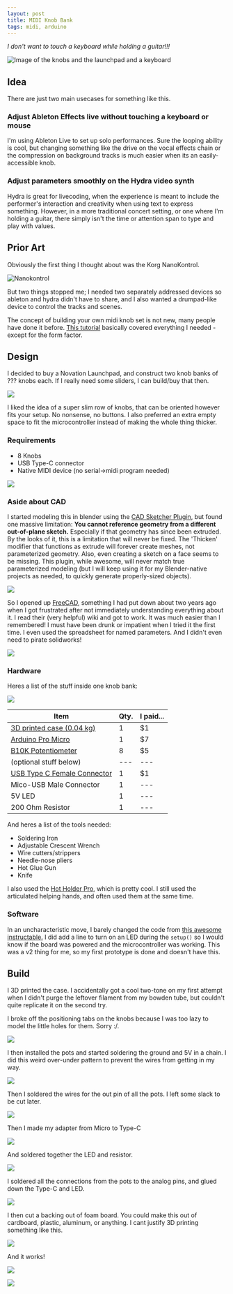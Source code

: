 ```yaml
---
layout: post
title: MIDI Knob Bank
tags: midi, arduino
---
```


*I don't want to touch a keyboard while holding a guitar!!!*

![Image of the knobs and the launchpad and a keyboard](/blog/img/midiknobs/0_title2.png)

## Idea

There are just two main usecases for something like this.

### Adjust Ableton Effects live without touching a keyboard or mouse

I'm using Ableton Live to set up solo performances. Sure the looping ability is cool, but changing something like the drive on the vocal effects chain or the compression on background tracks is much easier when its an easily-accessible knob.

### Adjust parameters smoothly on the Hydra video synth

Hydra is great for livecoding, when the experience is meant to include the performer's interaction and creativity when using text to express something. However, in a more traditional concert setting, or one where I'm holding a guitar, there simply isn't the time or attention span to type and play with values.

## Prior Art

Obviously the first thing I thought about was the Korg NanoKontrol. 

![Nanokontrol](/blog/img/midiknobs/0_nanokontrol.jpg)

But two things stopped me; I needed two separately addressed devices so ableton and hydra didn't have to share, and I also wanted a drumpad-like device to control the tracks and scenes.

The concept of building your own midi knob set is not new, many people have done it before. [This tutorial](https://www.instructables.com/DIY-USB-Midi-Controller-With-Arduino-a-Beginners-G/) basically covered everything I needed - except for the form factor.

## Design

I decided to buy a Novation Launchpad, and construct two knob banks of ??? knobs each. If I really need some sliders, I can build/buy that then.

![](/blog/img/midiknobs/1_ideas.jpg)

I liked the idea of a super slim row of knobs, that can be oriented however fits your setup. No nonsense, no buttons. I also preferred an extra empty space to fit the microcontroller instead of making the whole thing thicker.

### Requirements

- 8 Knobs
- USB Type-C connector
- Native MIDI device (no serial->midi program needed)

![](/blog/img/midiknobs/2_design.jpg)

### Aside about CAD

I started modeling this in blender using the [CAD Sketcher Plugin](), but found one massive limitation: **You cannot reference geometry from a different out-of-plane sketch.** Especially if that geometry has since been extruded. By the looks of it, this is a limitation that will never be fixed. The 'Thicken' modifier that functions as extrude will forever create meshes, not parameterized geometry. Also, even creating a sketch on a face seems to be missing. This plugin, while awesome, will never match true parameterized modeling (but I will keep using it for my Blender-native projects as needed, to quickly generate properly-sized objects).

![](/blog/img/midiknobs/4_blender.png)

So I opened up [FreeCAD](), something I had put down about two years ago when I got frustrated after not immediately understanding everything about it. I read their (very helpful) wiki and got to work. It was much easier than I remembered! I must have been drunk or impatient when I tried it the first time. I even used the spreadsheet for named parameters. And I didn't even need to pirate solidworks!

![](/blog/img/midiknobs/5_freecad.png)

### Hardware

Heres a list of the stuff inside one knob bank:

![](/blog/img/midiknobs/6_parts.png)

|   Item    |   Qty.  |   I paid...    |
|   ---     |   ---   |   ---     |
| [3D printed case (0.04 kg)]() | 1 | $1 |
| [Arduino Pro Micro](https://www.amazon.com/dp/B08THVMQ46) | 1 | $7
| [B10K Potentiometer](https://www.amazon.com/dp/B07VQTFFGC) | 8 | $5 |
| (optional stuff below) | --- | --- |
| [USB Type C Female Connector](https://www.amazon.com/dp/B091CRLJM2) | 1 | $1 |
| Mico-USB Male Connector | 1 | --- |
| 5V LED | 1 | --- |
| 200 Ohm Resistor | 1 | --- |

And heres a list of the tools needed:

- Soldering Iron
- Adjustable Crescent Wrench
- Wire cutters/strippers
- Needle-nose pliers
- Hot Glue Gun
- Knife

I also used the [Hot Holder Pro](https://thehotholder.com/), which is pretty cool. I still used the articulated helping hands, and often used them at the same time.

### Software

In an uncharacteristic move, I barely changed the code from [this awesome instructable.](https://www.instructables.com/DIY-USB-Midi-Controller-With-Arduino-a-Beginners-G/) I did add a line to turn on an LED during the `setup()` so I would know if the board was powered and the microcontroller was working. This was a v2 thing for me, so my first prototype is done and doesn't have this.

## Build

I 3D printed the case. I accidentally got a cool two-tone on my first attempt when I didn't purge the leftover filament from my bowden tube, but couldn't quite replicate it on the second try.

I broke off the positioning tabs on the knobs because I was too lazy to model the little holes for them. Sorry :/.

![](/blog/img/midiknobs/7.5_break.png)

I then installed the pots and started soldering the ground and 5V in a chain. I did this weird over-under pattern to prevent the wires from getting in my way.

![](/blog/img/midiknobs/8_solder_knobs.png)

Then I soldered the wires for the out pin of all the pots. I left some slack to be cut later.

![](/blog/img/midiknobs/9_solder_control.png)

Then I made my adapter from Micro to Type-C

![](/blog/img/midiknobs/10_adapter.png)

And soldered together the LED and resistor.

![](/blog/img/midiknobs/11_led.png)

I soldered all the connections from the pots to the analog pins, and glued down the Type-C and LED.

![](/blog/img/midiknobs/12_glue.png)

I then cut a backing out of foam board. You could make this out of cardboard, plastic, aluminum, or anything. I cant justify 3D printing something like this.

![](/blog/img/midiknobs/13_backl.png)

And it works!

![](/blog/img/midiknobs/14_done.png)

![](/blog/img/midiknobs/15_ableton.gif)